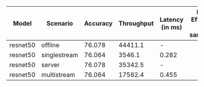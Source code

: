 | Model    | Scenario     |   Accuracy |   Throughput | Latency (in ms)   | Power Efficiency (in samples/J)   | TEST01   | TEST04   |
|----------|--------------|------------|--------------|-------------------|-----------------------------------|----------|----------|
| resnet50 | offline      |     76.078 |      44411.1 | -                 |                                   | passed   | passed   |
| resnet50 | singlestream |     76.064 |       3546.1 | 0.282             |                                   | passed   | passed   |
| resnet50 | server       |     76.078 |      35342.5 | -                 |                                   | passed   | passed   |
| resnet50 | multistream  |     76.064 |      17582.4 | 0.455             |                                   | passed   | passed   |